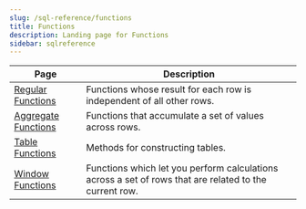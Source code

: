 ```yaml
---
slug: /sql-reference/functions
title: Functions
description: Landing page for Functions
sidebar: sqlreference
---
```


| Page                                                                | Description                                                                                            |
|---------------------------------------------------------------------|--------------------------------------------------------------------------------------------------------|
| [Regular Functions](/sql-reference/functions/regular-functions)      | Functions whose result for each row is independent of all other rows.                                  |
| [Aggregate Functions](/docs/sql-reference/aggregate-functions)   | Functions that  accumulate a set of values across rows.                                                |
| [Table Functions](/docs/sql-reference/aggregate-functions)       | Methods for constructing tables.                                                                       |
| [Window Functions](/docs/sql-reference/window-functions)         | Functions which let you perform calculations across a set of rows that are related to the current row. |
